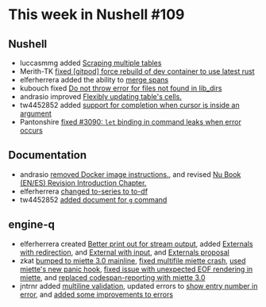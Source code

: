 # This week in Nushell #109

## Nushell

- luccasmmg added [Scraping multiple tables](https://github.com/nushell/nushell/pull/4036)
- Merith-TK [fixed [gitpod] force rebuild of dev container to use latest rust](https://github.com/nushell/nushell/pull/4033)
- elferherrera added the ability to [merge spans](https://github.com/nushell/nushell/pull/4031)
- kubouch fixed [Do not throw error for files not found in lib_dirs](https://github.com/nushell/nushell/pull/4029)
- andrasio improved [Flexibly updating table's cells.](https://github.com/nushell/nushell/pull/4027)
- tw4452852 added [support for completion when cursor is inside an argument](https://github.com/nushell/nushell/pull/4023)
- Pantonshire [fixed #3090: `let` binding in command leaks when error occurs](https://github.com/nushell/nushell/pull/4022)

## Documentation

- andrasio [removed Docker image instructions.](https://github.com/nushell/nushell.github.io/pull/197), and revised [Nu Book (EN/ES) Revision Introduction Chapter.](https://github.com/nushell/nushell.github.io/pull/195)
- elferherrera [changed to-series to to-df](https://github.com/nushell/nushell.github.io/pull/196)
- tw4452852 [added document for `g` command](https://github.com/nushell/nushell.github.io/pull/194)

## engine-q

- elferherrera created [Better print out for stream output](https://github.com/nushell/engine-q/pull/62), added [Externals with redirection](https://github.com/nushell/engine-q/pull/61), and [External with input](https://github.com/nushell/engine-q/pull/51), and [Externals proposal](https://github.com/nushell/engine-q/pull/50)
- zkat [bumped to miette 3.0 mainline](https://github.com/nushell/engine-q/pull/60), [fixed multifile miette crash](https://github.com/nushell/engine-q/pull/57), [used miette's new panic hook](https://github.com/nushell/engine-q/pull/55), [fixed issue with unexpected EOF rendering in miette](https://github.com/nushell/engine-q/pull/54), and [replaced codespan-reporting with miette 3.0](https://github.com/nushell/engine-q/pull/52)
- jntrnr added [multiline validation](https://github.com/nushell/engine-q/pull/59), updated errors to [show entry number in error](https://github.com/nushell/engine-q/pull/58), and [added some improvements to errors](https://github.com/nushell/engine-q/pull/53)
